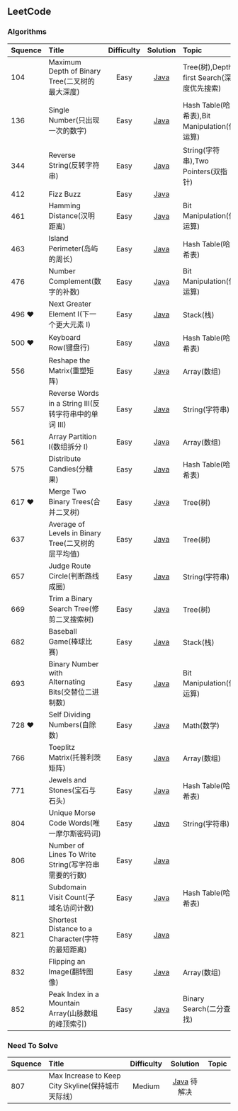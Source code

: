 ## LeetCode

### Algorithms

Squence | Title | Difficulty | Solution | Topic
:---|:---|:---:|:---:|:---
104 | Maximum Depth of Binary Tree(二叉树的最大深度) | Easy | [Java](https://github.com/leoqin0816/leetcode/blob/master/Algorithms/Java/Tree/104.MaximumDepthOfBinaryTree.java) | Tree(树),Depth-first Search(深度优先搜索)
136 | Single Number(只出现一次的数字) | Easy | [Java](https://github.com/leoqin0816/leetcode/blob/master/Algorithms/Java/BitManipulation/136.SingleNumber.java) | Hash Table(哈希表),Bit Manipulation(位运算)
344 | Reverse String(反转字符串) | Easy | [Java](https://github.com/leoqin0816/leetcode/blob/master/Algorithms/Java/String/344.ReverseString.java) | String(字符串),Two Pointers(双指针)
412 | Fizz Buzz | Easy | [Java](https://github.com/leoqin0816/leetcode/blob/master/Algorithms/Java/Others/412.FizzBuzz.java) | 
461 | Hamming Distance(汉明距离) | Easy | [Java](https://github.com/leoqin0816/leetcode/blob/master/Algorithms/Java/BitManipulation/461.HammingDistance.java) | Bit Manipulation(位运算)
463 | Island Perimeter(岛屿的周长) | Easy | [Java](https://github.com/leoqin0816/leetcode/blob/master/Algorithms/Java/HashTable/463.IslandPerimeter.java) | Hash Table(哈希表)
476 | Number Complement(数字的补数) | Easy | [Java](https://github.com/leoqin0816/leetcode/blob/master/Algorithms/Java/BitManipulation/476.NumberComplement.java) | Bit Manipulation(位运算)
496 ❤ | Next Greater Element I(下一个更大元素 I) | Easy | [Java](https://github.com/leoqin0816/leetcode/blob/master/Algorithms/Java/Stack/496.NextGreaterElementI.java) | Stack(栈)
500 ❤ | Keyboard Row(键盘行) | Easy | [Java](https://github.com/leoqin0816/leetcode/blob/master/Algorithms/Java/HashTable/500.KeyboardRow.java) | Hash Table(哈希表)
556 | Reshape the Matrix(重塑矩阵) | Easy | [Java](https://github.com/leoqin0816/leetcode/blob/master/Algorithms/Java/Array/566.ReshapeTheMatrix.java) | Array(数组)
557 | Reverse Words in a String III(反转字符串中的单词 III) | Easy | [Java](https://github.com/leoqin0816/leetcode/blob/master/Algorithms/Java/String/557.ReverseWordsInAStringIII.java) | String(字符串)
561 | Array Partition I(数组拆分 I) | Easy | [Java](https://github.com/leoqin0816/leetcode/blob/master/Algorithms/Java/Array/561.ArrayPartitionI.java) | Array(数组)
575 | Distribute Candies(分糖果) | Easy | [Java](https://github.com/leoqin0816/leetcode/blob/master/Algorithms/Java/HashTable/575.DistributeCandies.java) | Hash Table(哈希表)
617 ❤ | Merge Two Binary Trees(合并二叉树) | Easy | [Java](https://github.com/leoqin0816/leetcode/blob/master/Algorithms/Java/Tree/617.MergeTwoBinaryTrees.java) | Tree(树)
637 | Average of Levels in Binary Tree(二叉树的层平均值) | Easy | [Java](https://github.com/leoqin0816/leetcode/blob/master/Algorithms/Java/Tree/637.AverageOfLevelsInBinaryTree.java) | Tree(树)
657 | Judge Route Circle(判断路线成圈) | Easy | [Java](https://github.com/leoqin0816/leetcode/blob/master/Algorithms/Java/String/657.JudgeRouteCircle.java) | String(字符串)
669 | Trim a Binary Search Tree(修剪二叉搜索树) | Easy | [Java](https://github.com/leoqin0816/leetcode/blob/master/Algorithms/Java/Tree/669.TrimABinarySearchTree.java) | Tree(树)
682 | Baseball Game(棒球比赛) | Easy | [Java](https://github.com/leoqin0816/leetcode/blob/master/Algorithms/Java/Stack/682.BaseballGame.java) | Stack(栈)
693 | Binary Number with Alternating Bits(交替位二进制数) | Easy | [Java](https://github.com/leoqin0816/leetcode/blob/master/Algorithms/Java/BitManipulation/693.BinaryNumberWithAlternatingBits.java) | Bit Manipulation(位运算)
728 ❤ | Self Dividing Numbers(自除数) | Easy | [Java](https://github.com/leoqin0816/leetcode/blob/master/Algorithms/Java/Math/728.SelfDividingNumbers.java) | Math(数学)
766 | Toeplitz Matrix(托普利茨矩阵) | Easy | [Java](https://github.com/leoqin0816/leetcode/blob/master/Algorithms/Java/Array/766.ToeplitzMatrix.java) | Array(数组)
771 | Jewels and Stones(宝石与石头) | Easy | [Java](https://github.com/leoqin0816/leetcode/blob/master/Algorithms/Java/HashTable/771.JewelsAndStones.java) | Hash Table(哈希表)
804 | Unique Morse Code Words(唯一摩尔斯密码词) | Easy | [Java](https://github.com/leoqin0816/leetcode/blob/master/Algorithms/Java/String/804.UniqueMorseCodeWords.java) | String(字符串)
806 | Number of Lines To Write String(写字符串需要的行数) | Easy | [Java](https://github.com/leoqin0816/leetcode/blob/master/Algorithms/Java/Others/806.NumberOfLinesToWriteString.java) |
811 | Subdomain Visit Count(子域名访问计数) | Easy | [Java](https://github.com/leoqin0816/leetcode/blob/master/Algorithms/Java/HashTable/811.SubdomainVisitCount.java) | Hash Table(哈希表)
821 | Shortest Distance to a Character(字符的最短距离) | Easy | [Java](https://github.com/leoqin0816/leetcode/blob/master/Algorithms/Java/Others/821.ShortestDistanceToACharacter.java) | 
832 | Flipping an Image(翻转图像) | Easy | [Java](https://github.com/leoqin0816/leetcode/blob/master/Algorithms/Java/Array/832.FlippingAnImage.java) | Array(数组)
852 | Peak Index in a Mountain Array(山脉数组的峰顶索引) | Easy | [Java](https://github.com/leoqin0816/leetcode/blob/master/Algorithms/Java/BinarySearch/852.PeakIndexInAMountainArray.java) | Binary Search(二分查找)


### Need To Solve

Squence | Title | Difficulty | Solution | Topic
:---|:---|:---:|:---:|:---
807 | Max Increase to Keep City Skyline(保持城市天际线) | Medium | [Java](https://github.com/leoqin0816/leetcode/blob/master/Algorithms/Java/807.MaxIncreaseToKeepCitySkyline.java) 待解决
